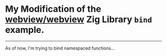 # My Modification of the [webview/webview](https://github.com/webview/webview) Zig Library `bind` example.

---

As of now, I'm trying to bind namespaced functions...